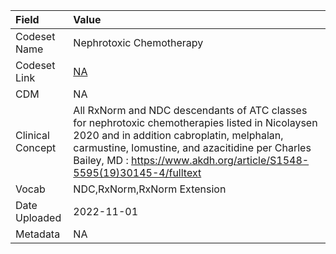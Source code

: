 |Field            |Value                                                                                                                                                                                                                                                                      |
|:----------------|:--------------------------------------------------------------------------------------------------------------------------------------------------------------------------------------------------------------------------------------------------------------------------|
|Codeset Name     |Nephrotoxic Chemotherapy                                                                                                                                                                                                                                                   |
|Codeset Link     |[NA](https://github.com/PEDSnet/Variable-Dictionary/blob/main/drugs/NA.csv)                                                                                                                                                                                                |
|CDM              |NA                                                                                                                                                                                                                                                                         |
|Clinical Concept |All RxNorm and NDC descendants of ATC classes for nephrotoxic chemotherapies listed in Nicolaysen 2020 and in addition cabroplatin, melphalan, carmustine, lomustine, and azacitidine per Charles Bailey, MD : https://www.akdh.org/article/S1548-5595(19)30145-4/fulltext |
|Vocab            |NDC,RxNorm,RxNorm Extension                                                                                                                                                                                                                                                |
|Date Uploaded    |2022-11-01                                                                                                                                                                                                                                                                 |
|Metadata         |NA                                                                                                                                                                                                                                                                         |
